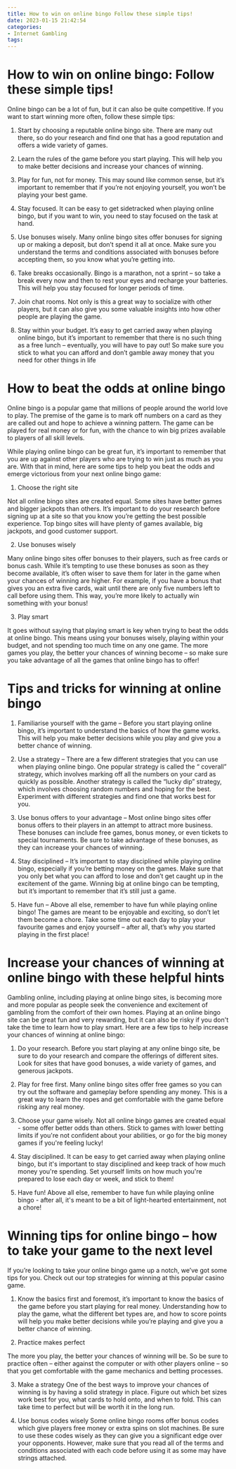 ```yaml
---
title: How to win on online bingo Follow these simple tips!
date: 2023-01-15 21:42:54
categories:
- Internet Gambling
tags:
---
```



#  How to win on online bingo: Follow these simple tips!

Online bingo can be a lot of fun, but it can also be quite competitive. If you want to start winning more often, follow these simple tips:

1. Start by choosing a reputable online bingo site. There are many out there, so do your research and find one that has a good reputation and offers a wide variety of games.

2. Learn the rules of the game before you start playing. This will help you to make better decisions and increase your chances of winning.

3. Play for fun, not for money. This may sound like common sense, but it’s important to remember that if you’re not enjoying yourself, you won’t be playing your best game.

4. Stay focused. It can be easy to get sidetracked when playing online bingo, but if you want to win, you need to stay focused on the task at hand.

5. Use bonuses wisely. Many online bingo sites offer bonuses for signing up or making a deposit, but don’t spend it all at once. Make sure you understand the terms and conditions associated with bonuses before accepting them, so you know what you’re getting into.

6. Take breaks occasionally. Bingo is a marathon, not a sprint – so take a break every now and then to rest your eyes and recharge your batteries. This will help you stay focused for longer periods of time.

7. Join chat rooms. Not only is this a great way to socialize with other players, but it can also give you some valuable insights into how other people are playing the game.

8. Stay within your budget. It’s easy to get carried away when playing online bingo, but it’s important to remember that there is no such thing as a free lunch – eventually, you will have to pay out! So make sure you stick to what you can afford and don’t gamble away money that you need for other things in life

#  How to beat the odds at online bingo

Online bingo is a popular game that millions of people around the world love to play. The premise of the game is to mark off numbers on a card as they are called out and hope to achieve a winning pattern. The game can be played for real money or for fun, with the chance to win big prizes available to players of all skill levels.

While playing online bingo can be great fun, it’s important to remember that you are up against other players who are trying to win just as much as you are. With that in mind, here are some tips to help you beat the odds and emerge victorious from your next online bingo game:

1) Choose the right site

Not all online bingo sites are created equal. Some sites have better games and bigger jackpots than others. It’s important to do your research before signing up at a site so that you know you’re getting the best possible experience. Top bingo sites will have plenty of games available, big jackpots, and good customer support.

2) Use bonuses wisely

Many online bingo sites offer bonuses to their players, such as free cards or bonus cash. While it’s tempting to use these bonuses as soon as they become available, it’s often wiser to save them for later in the game when your chances of winning are higher. For example, if you have a bonus that gives you an extra five cards, wait until there are only five numbers left to call before using them. This way, you’re more likely to actually win something with your bonus!

3) Play smart

It goes without saying that playing smart is key when trying to beat the odds at online bingo. This means using your bonuses wisely, playing within your budget, and not spending too much time on any one game. The more games you play, the better your chances of winning become – so make sure you take advantage of all the games that online bingo has to offer!

#  Tips and tricks for winning at online bingo

1. Familiarise yourself with the game – Before you start playing online bingo, it’s important to understand the basics of how the game works. This will help you make better decisions while you play and give you a better chance of winning.

2. Use a strategy – There are a few different strategies that you can use when playing online bingo. One popular strategy is called the “ coverall” strategy, which involves marking off all the numbers on your card as quickly as possible. Another strategy is called the “lucky dip” strategy, which involves choosing random numbers and hoping for the best. Experiment with different strategies and find one that works best for you.

3. Use bonus offers to your advantage – Most online bingo sites offer bonus offers to their players in an attempt to attract more business. These bonuses can include free games, bonus money, or even tickets to special tournaments. Be sure to take advantage of these bonuses, as they can increase your chances of winning.

4. Stay disciplined – It’s important to stay disciplined while playing online bingo, especially if you’re betting money on the games. Make sure that you only bet what you can afford to lose and don’t get caught up in the excitement of the game. Winning big at online bingo can be tempting, but it’s important to remember that it’s still just a game.

5. Have fun – Above all else, remember to have fun while playing online bingo! The games are meant to be enjoyable and exciting, so don’t let them become a chore. Take some time out each day to play your favourite games and enjoy yourself – after all, that’s why you started playing in the first place!

#  Increase your chances of winning at online bingo with these helpful hints

Gambling online, including playing at online bingo sites, is becoming more and more popular as people seek the convenience and excitement of gambling from the comfort of their own homes. Playing at an online bingo site can be great fun and very rewarding, but it can also be risky if you don't take the time to learn how to play smart. Here are a few tips to help increase your chances of winning at online bingo:

1. Do your research. Before you start playing at any online bingo site, be sure to do your research and compare the offerings of different sites. Look for sites that have good bonuses, a wide variety of games, and generous jackpots.

2. Play for free first. Many online bingo sites offer free games so you can try out the software and gameplay before spending any money. This is a great way to learn the ropes and get comfortable with the game before risking any real money.

3. Choose your game wisely. Not all online bingo games are created equal - some offer better odds than others. Stick to games with lower betting limits if you're not confident about your abilities, or go for the big money games if you're feeling lucky!

4. Stay disciplined. It can be easy to get carried away when playing online bingo, but it's important to stay disciplined and keep track of how much money you're spending. Set yourself limits on how much you're prepared to lose each day or week, and stick to them!

5. Have fun! Above all else, remember to have fun while playing online bingo - after all, it's meant to be a bit of light-hearted entertainment, not a chore!

#  Winning tips for online bingo – how to take your game to the next level

If you’re looking to take your online bingo game up a notch, we’ve got some tips for you. Check out our top strategies for winning at this popular casino game.

1. Know the basics
 first and foremost, it’s important to know the basics of the game before you start playing for real money. Understanding how to play the game, what the different bet types are, and how to score points will help you make better decisions while you’re playing and give you a better chance of winning.

2. Practice makes perfect

The more you play, the better your chances of winning will be. So be sure to practice often – either against the computer or with other players online – so that you get comfortable with the game mechanics and betting processes.

3. Make a strategy
One of the best ways to improve your chances of winning is by having a solid strategy in place. Figure out which bet sizes work best for you, what cards to hold onto, and when to fold. This can take time to perfect but will be worth it in the long run.

4. Use bonus codes wisely
Some online bingo rooms offer bonus codes which give players free money or extra spins on slot machines. Be sure to use these codes wisely as they can give you a significant edge over your opponents. However, make sure that you read all of the terms and conditions associated with each code before using it as some may have strings attached.